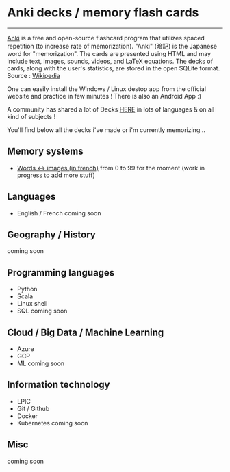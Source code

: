 # Anki decks / memory flash cards
---

[Anki](https://apps.ankiweb.net/) is a free and open-source flashcard program that utilizes spaced repetition (to increase rate of memorization). "Anki" (暗記) is the Japanese word for "memorization". The cards are presented using HTML and may include text, images, sounds, videos, and LaTeX equations. The decks of cards, along with the user's statistics, are stored in the open SQLite format. Source : [Wikipedia](https://en.wikipedia.org/wiki/Anki_(software))

One can easily install the Windows / Linux destop app from the official website and practice in few minutes ! There is also an Android App :)

A community has shared a lot of Decks [HERE](https://ankiweb.net/decks/) in lots of languages & on all kind of subjects !

You'll find below all the decks i've made or i'm currently memorizing...

## Memory systems
- [Words <-> images (in french)](https://github.com/obrunet/Anki_decks_-_memory_cards/blob/master/00.Memory%20systems/System%20words%20_-_%20images.apkg) from 0 to 99 for the moment (work in progress to add more stuff)

## Languages
- English / French
coming soon

## Geography / History
coming soon

## Programming languages
 - Python
 - Scala
 - Linux shell
 - SQL
 coming soon
 
 ## Cloud / Big Data / Machine Learning
- Azure
- GCP
- ML
coming soon
 
 ## Information technology
- LPIC
- Git / Github
- Docker
- Kubernetes
coming soon

## Misc
coming soon


